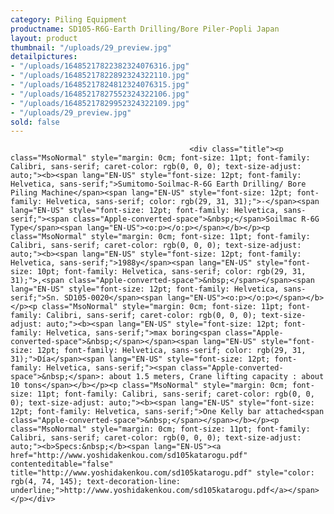 ```yaml
---
category: Piling Equipment
productname: SD105-R6G-Earth Drilling/Bore Piler-Popli Japan
layout: product
thumbnail: "/uploads/29_preview.jpg"
detailpictures:
- "/uploads/16485217822382324076316.jpg"
- "/uploads/16485217822892324322110.jpg"
- "/uploads/16485217824812324076315.jpg"
- "/uploads/16485217827552324322106.jpg"
- "/uploads/16485217829952324322109.jpg"
- "/uploads/29_preview.jpg"
sold: false
---
```


                                            <div class="title"><p class="MsoNormal" style="margin: 0cm; font-size: 11pt; font-family: Calibri, sans-serif; caret-color: rgb(0, 0, 0); text-size-adjust: auto;"><b><span lang="EN-US" style="font-size: 12pt; font-family: Helvetica, sans-serif;">Sumitomo-Soilmac-R-6G Earth Drilling/ Bore Piling Machine</span><span lang="EN-US" style="font-size: 12pt; font-family: Helvetica, sans-serif; color: rgb(29, 31, 31);">-</span><span lang="EN-US" style="font-size: 12pt; font-family: Helvetica, sans-serif;"><span class="Apple-converted-space">&nbsp;</span>Soilmac R-6G Type</span><span lang="EN-US"><o:p></o:p></span></b></p><p class="MsoNormal" style="margin: 0cm; font-size: 11pt; font-family: Calibri, sans-serif; caret-color: rgb(0, 0, 0); text-size-adjust: auto;"><b><span lang="EN-US" style="font-size: 12pt; font-family: Helvetica, sans-serif;">1988y</span><span lang="EN-US" style="font-size: 10pt; font-family: Helvetica, sans-serif; color: rgb(29, 31, 31);">,<span class="Apple-converted-space">&nbsp;</span></span><span lang="EN-US" style="font-size: 12pt; font-family: Helvetica, sans-serif;">Sn. SD105-0020</span><span lang="EN-US"><o:p></o:p></span></b></p><p class="MsoNormal" style="margin: 0cm; font-size: 11pt; font-family: Calibri, sans-serif; caret-color: rgb(0, 0, 0); text-size-adjust: auto;"><b><span lang="EN-US" style="font-size: 12pt; font-family: Helvetica, sans-serif;">max boring<span class="Apple-converted-space">&nbsp;</span></span><span lang="EN-US" style="font-size: 12pt; font-family: Helvetica, sans-serif; color: rgb(29, 31, 31);">Día</span><span lang="EN-US" style="font-size: 12pt; font-family: Helvetica, sans-serif;"><span class="Apple-converted-space">&nbsp;</span>: about 1.5 meters, Crane lifting capacity : about 10 tons</span></b></p><p class="MsoNormal" style="margin: 0cm; font-size: 11pt; font-family: Calibri, sans-serif; caret-color: rgb(0, 0, 0); text-size-adjust: auto;"><b><span lang="EN-US" style="font-size: 12pt; font-family: Helvetica, sans-serif;">One Kelly bar attached<span class="Apple-converted-space">&nbsp;</span></span></b></p><p class="MsoNormal" style="margin: 0cm; font-size: 11pt; font-family: Calibri, sans-serif; caret-color: rgb(0, 0, 0); text-size-adjust: auto;"><b>Specs:&nbsp;</b><span lang="EN-US"><a href="http://www.yoshidakenkou.com/sd105katarogu.pdf" contenteditable="false" title="http://www.yoshidakenkou.com/sd105katarogu.pdf" style="color: rgb(4, 74, 145); text-decoration-line: underline;">http://www.yoshidakenkou.com/sd105katarogu.pdf</a></span></p></div>

